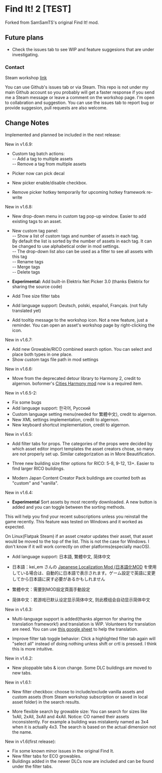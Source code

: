 # Find It! 2 [TEST]  

Forked from SamSamTS's original Find It! mod.  

## Future plans
- Check the issues tab to see WIP and feature suggesions that are under investigating.

### Contact
Steam workshop [link](https://steamcommunity.com/sharedfiles/filedetails/?id=2133885971)

You can use Github's issues tab or via Steam. This repo is not under my main Github account so you probably will get a faster response if you send me a Steam message or leave a comment on the workshop page. I'm open to collabration and suggestion. You can use the issues tab to report  bug or provide suggesion, pull requests are also welcome. 

## Change Notes

Implemented and planned be included in the next release:

New in v1.6.9:
- Custom tag batch actions:  
-- Add a tag to multiple assets   
-- Remove a tag from multiple assets  

- Picker now can pick decal

- New picker enable/disable checkbox.

- Remove picker hotkey temporarily for upcoming hotkey framework re-write

New in v1.6.8:  
- New drop-down menu in custom tag pop-up window. Easier to add existing tags to an asset.  

- New custom tag panel:  
-- Show a list of custom tags and number of assets in each tag.  
   By default the list is sorted by the number of assets in each tag. It can be changed to use alphabetical order in mod settings.  
-- The drop-down list also can be used as a filter to see all assets with this tag  
-- Rename tags  
-- Merge tags  
-- Delete tags  
- **Experimental:** Add built-in Elektrix Net Picker 3.0 (thanks Elektrix for sharing the source code)  

- Add Tree size filter tabs

- Add language support: Deutsch, polski, español, Français. (not fully translated yet)

- Add tooltip message to the workshop icon. Not a new feature, just a reminder. You can open an asset's workshop page by right-clicking the icon.

New in v1.6.7:
- Add new Growable/RICO combined search option. You can select and place both types in one place.  
- Show custom tags file path in mod settings  

New in v1.6.6:
- Move from the deprecated detour library to Harmony 2, credit to algernon. boformer's [Cities Harmony mod](https://steamcommunity.com/workshop/filedetails/?id=2040656402) now is a required item.

New in v1.6.5-2:
- Fix some bugs
- Add language support: 한국어, Русский
- Custom language setting menu(needed for 繁體中文), credit to algernon.
- New XML settings implementation, credit to algernon.
- New keyboard shortcut implementation, credit to algernon.

New in v1.6.5:
- Add filter tabs for props. The categories of the props were decided by which asset editor import templates the asset creators chose, so many are not properly set up. Similar categorization as in More Beautification.

- Three new building size filter options for RICO: 5-8, 9-12, 13+. Easier to find larger RICO buildings.

- Modern Japan Content Creator Pack buildings are counted both as "custom" and "vanilla".

New in v1.6.4:
- **Experimental** Sort assets by most recently downloaded. A new button is added and you can toggle between the sorting methods.

This will help you find your recent subscriptions unless you reinstall the game recently. This feature was tested on Windows and it worked as expected.

On Linux(Flatpak Steam) if an asset creator updates their asset, that asset would be moved to the top of the list. This is not the case for Windows. I don't know if it will work correctly on other platforms(especially macOS).

- Add language support: 日本語, 繁體中文, 简体中文

- 日本語：kei_em さんの [Japanese Localization Mod (日本語化MOD]([url=https://steamcommunity.com/sharedfiles/filedetails/?id=427164957) を使用している場合は、自動的に日本語で表示されます。ゲーム設定で英語に変更してから日本語に戻す必要があるかもしれません

- 繁體中文：需要到MOD設定頁面手動設定 

- 简体中文：若游戏已默认设定显示简体中文, 则此模组会自动显示简体中文

New in v1.6.3:
- Multi-language support is added(thanks algernon for sharing the translation framework!) and translation is WIP. Volunteers for translation are need. You can use [this google sheet](https://docs.google.com/spreadsheets/d/16KPl6X8SZAJTKzXZtQn_Xnh0kelOF2b56tpS4ax8P2E/edit#gid=0) to help the translation.

- Improve filter tab toggle behavior: Click a highlighted filter tab again will "select all" instead of doing nothing unless shift or crtl is pressed. I think this is more intuitive.

New in v1.6.2:
- New ploppable tabs & icon change. Some DLC buildings are moved to new tabs.

New in v1.6.1:
- New filter checkbox: choose to include/exclude vanilla assets and custom assets (from Steam workshop subscription or saved in local asset folder) in the search results.

- More flexible search by growable size: You can search for sizes like 1xAll, 2xAll, 3xAll and 4xAll. Notice: CO named their assets inconsistently. For example a building was mistakenly named as 3x4 when it is actually 4x3. The search is based on the actual dimension not the name.
 
New in v1.6(first release):
- Fix some known minor issues in the original Find It.
- New filter tabs for ECO growables.
- Buildings added in the newer DLCs now are included and can be found under the filter tabs.
